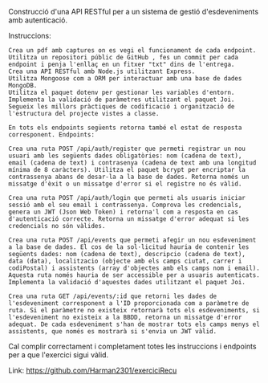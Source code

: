 Construcció d'una API RESTful per a un sistema de gestió d'esdeveniments amb autenticació.

Instruccions:

    Crea un pdf amb captures on es vegi el funcionament de cada endpoint.
    Utilitza un repositori públic de GitHub , fes un commit per cada endpoint i penja l'enllaç en un fitxer "txt" dins de l'entrega.
    Crea una API RESTful amb Node.js utilitzant Express.
    Utilitza Mongoose com a ORM per interactuar amb una base de dades MongoDB.
    Utilitza el paquet dotenv per gestionar les variables d'entorn.
    Implementa la validació de paràmetres utilitzant el paquet Joi.
    Segueix les millors pràctiques de codificació i organització de l'estructura del projecte vistes a classe.

    En tots els endpoints següents retorna també el estat de resposta corresponent. Endpoints:

    Crea una ruta POST /api/auth/register que permeti registrar un nou usuari amb les següents dades obligatòries: nom (cadena de text), email (cadena de text) i contrasenya (cadena de text amb una longitud mínima de 8 caràcters). Utilitza el paquet bcrypt per encriptar la contrassenya abans de desar-la a la base de dades. Retorna només un missatge d'èxit o un missatge d'error si el registre no és vàlid.

    Crea una ruta POST /api/auth/login que permeti als usuaris iniciar sessió amb el seu email i contrassenya. Comprova les credencials, genera un JWT (Json Web Token) i retorna'l com a resposta en cas d'autenticació correcte. Retorna un missatge d'error adequat si les credencials no són vàlides.

    Crea una ruta POST /api/events que permeti afegir un nou esdeveniment a la base de dades. El cos de la sol·licitud hauria de contenir les següents dades: nom (cadena de text), descripcio (cadena de text), data (data), localitzacio (objecte amb els camps ciutat, carrer i codiPostal) i assistents (array d'objectes amb els camps nom i email). Aquesta ruta només hauria de ser accessible per a usuaris autenticats. Implementa la validació d'aquestes dades utilitzant el paquet Joi.

    Crea una ruta GET /api/events/:id que retorni les dades de l'esdeveniment corresponent a l'ID proporcionada com a paràmetre de ruta. Si el paràmetre no existeix retornarà tots els esdeveniments, si l'esdeveniment no existeix a la BBDD, retorna un missatge d'error adequat. De cada esdeveniment s'han de mostrar tots els camps menys el assistents, que només es mostrarà si s'envia un JWT vàlid.

Cal complir correctament i completament totes les instruccions i endpoints per a que l'exercici sigui vàlid.

Link: https://github.com/Harman2301/exerciciRecu

